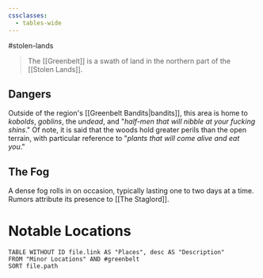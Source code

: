 ```yaml
---
cssclasses:
  - tables-wide
---
```

#stolen-lands
>The [[Greenbelt]] is a swath of land in the northern part of the [[Stolen Lands]]. 

## Dangers
Outside of the region's [[Greenbelt Bandits|bandits]], this area is home to *kobolds*, *goblins*, the *undead*, and "*half-men that will nibble at your fucking shins*." Of note, it is said that the woods hold greater perils than the open terrain, with particular reference to "*plants that will come alive and eat you*."

## The Fog
A dense fog rolls in on occasion, typically lasting one to two days at a time. Rumors attribute its presence to [[The Staglord]].

# Notable Locations
```dataview
TABLE WITHOUT ID file.link AS "Places", desc AS "Description"
FROM "Minor Locations" AND #greenbelt
SORT file.path
```